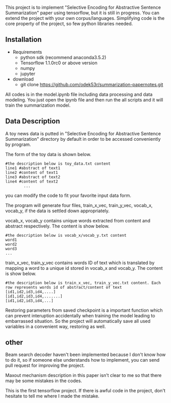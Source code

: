 This project is to implement "Selective Encoding for Abstractive Sentence Summarization" paper using tensorflow, but it is still in progress. You can extend the project with your own corpus/languages. Simplifying code is the core property of the project, so few python libraries needed. 

##  Installation</br>
- Requirements
	- python sdk (recommend anaconda3.5.2)
	- Tensorflow 1.1.0rc0 or above version
	- numpy
	- jupyter
- download
	- git clone https://github.com/odek53r/summarization-papernotes.git

All codes is in the model.ipynb file including data processing and data modeling. You just open the ipynb file and then run the all scripts and it will train the summarization model.
## Data Description
A toy news data is putted in "Selective Encoding for Abstractive Sentence Summarization" directory by default in order to be accessed conveniently by program.

The form of the toy data is shown below. 
		
	#the description below is toy_data.txt content
	line1 #abstract of text1
	line2 #content of text1
	line3 #abstract of text2
	line4 #content of text2
			...
you can modify the code to fit your favorite input data form. 

The program will generate four files, train\_x\_vec, train\_y\_vec, vocab\_x, vocab\_y, if the data is settled down appropriately.

vocab\_x, vocab\_y contains unique words extracted from content and abstract respectively. The content is show below.

	#the description below is vocab_x/vocab_y.txt content
	word1 
	word2
	word3
	...


train\_x\_vec, train\_y\_vec contains words ID of text which is translated by mapping a word to a unique id stored in vocab\_x and vocab\_y. The content is show below.

	#the description below is train_x_vec, train_y_vec.txt content. Each row represents words id of abstract/content of text
	[id1,id2,id3,id4,....] 
	[id1,id2,id3,id4,.......] 
	[id1,id2,id3,id4,...] 

Restoring parameters from saved checkpoint is a important function which can prevent interuption accidentally when training the model leading to embarrassed situation. So the project will automatically save all used variables in a convenient way, restoring as well.

## other
Beam search decoder haven't been implemented because I don't know how to do it, so if someone else understands how to implement, you can send pull request for improving the project.

Maxout mechanism description in this paper isn't clear to me so that there may be some mistakes in the codes.

This is the first tensorflow project. If there is awful code in the project, don't hesitate to tell me where I made the mistake.
